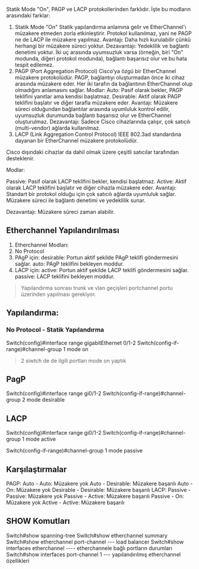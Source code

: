 Statik Mode "On", PAGP ve LACP protokollerinden farklıdır. İşte bu modların arasındaki farklar:

1. Statik Mode "On"
Statik yapılandırma anlamına gelir ve EtherChannel'ı müzakere etmeden zorla etkinleştirir.
Protokol kullanılmaz, yani ne PAGP ne de LACP ile müzakere yapılmaz.
Avantajı: Daha hızlı kurulabilir çünkü herhangi bir müzakere süreci yoktur.
Dezavantajı: Yedeklilik ve bağlantı denetimi yoktur. İki uç arasında uyumsuzluk varsa (örneğin, biri "On" modunda, diğeri protokol modunda), bağlantı başarısız olur ve bu hata tespit edilemez.
2. PAGP (Port Aggregation Protocol)
Cisco’ya özgü bir EtherChannel müzakere protokolüdür.
PAGP, bağlantıyı oluşturmadan önce iki cihaz arasında müzakere eder. Her iki tarafın da bağlantının EtherChannel olup olmadığını anlamasını sağlar.
Modlar:
Auto: Pasif olarak bekler, PAGP teklifini yanıtlar ama kendisi başlatmaz.
Desirable: Aktif olarak PAGP teklifini başlatır ve diğer tarafla müzakere eder.
Avantajı: Müzakere süreci olduğundan bağlantılar arasında uyumluluk kontrol edilir, uyumsuzluk durumunda bağlantı başarısız olur ve EtherChannel oluşturulmaz.
Dezavantajı: Sadece Cisco cihazlarında çalışır, çok satıcılı (multi-vendor) ağlarda kullanılmaz.
3. LACP (Link Aggregation Control Protocol)
IEEE 802.3ad standardına dayanan bir EtherChannel müzakere protokolüdür.

Cisco dışındaki cihazlar da dahil olmak üzere çeşitli satıcılar tarafından desteklenir.

Modlar:

Passive: Pasif olarak LACP teklifini bekler, kendisi başlatmaz.
Active: Aktif olarak LACP teklifini başlatır ve diğer cihazla müzakere eder.
Avantajı: Standart bir protokol olduğu için çok satıcılı ağlarda uyumluluk sağlar. Müzakere süreci ile bağlantı denetimi ve yedeklilik sunar.

Dezavantajı: Müzakere süreci zaman alabilir.



## Etherchannel Yapılandırılması

1. Etherchannel Modları:
2. No Protocol
3. PAgP için:
desirable: Portun aktif şekilde PAgP teklifi göndermesini sağlar.
auto: PAgP teklifini bekleyen moddur.
4. LACP için:
active: Portun aktif şekilde LACP teklifi göndermesini sağlar.
passive: LACP teklifini bekleyen moddur.

> Yapılandırma sonrası trunk ve vlan geçişleri portchannel portu üzerinden yapılması gerekiyor.


## Yapılandırma:
### No Protocol - Statik Yapılandırma
Switch(config)#interface range gigabitEthernet 0/1-2
Switch(config-if-range)#channel-group 1 mode on 
> 2 siwtch de de ilgili portları mode on yaptık

## PagP
Switch(config)#interface range gi0/1-2
Switch(config-if-range)#channel-group 2 mode desirable 

## LACP
Switch(config)#interface range gi0/1-2
Switch(config-if-range)#channel-group 1 mode active 

Switch(config-if-range)#channel-group 1 mode passive

## Karşılaştırmalar
PAGP:
Auto - Auto: Müzakere yok
Auto - Desirable: Müzakere başarılı
Auto - On: Müzakere yok
Desirable - Desirable: Müzakere başarılı
LACP:
Passive - Passive: Müzakere yok
Passive - Active: Müzakere başarılı
Passive - On: Müzakere yok
Active - Active: Müzakere başarılı



## SHOW Komutları
Switch#show spanning-tree 
Switch#show etherchannel summary 
Switch#show etherchannel port-channel  --- load balancer
Switch#show interfaces etherchannel ---- etherchannele bağlı portların durumları
Switch#show interfaces port-channel 1 --- yapılandırılmış etherchannel özellikleri
